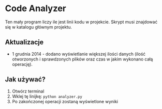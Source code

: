 Code Analyzer
=============

Ten mały program liczy ile jest linii kodu w projekcie. Skrypt musi znajdować się w katalogu głównym projektu.

Aktualizacje
------------
 * 1 grudnia 2014 - dodano wyświetlanie większej ilości danych (ilość otworzonych i sprawdzonych plików oraz czas w jakim wykonano całą operację).

Jak używać?
-----------

1. Otwórz terminal
2. Wklej tę linijkę: `python analyzer.py`
3. Po zakończonej operacji zostaną wyświetlone wyniki